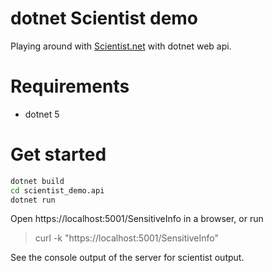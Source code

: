 # dotnet Scientist demo

Playing around with [Scientist.net](https://github.com/scientistproject/Scientist.net)
with dotnet web api.


# Requirements
- dotnet 5


# Get started

```sh
dotnet build
cd scientist_demo.api
dotnet run
```

Open https://localhost:5001/SensitiveInfo in a browser, or run
> curl -k "https://localhost:5001/SensitiveInfo"

See the console output of the server for scientist output.
